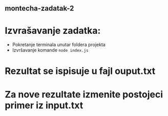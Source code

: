 ## montecha-zadatak-2

# Izvrašavanje zadatka:

* Pokretanje terminala unutar foldera projekta
* Izvršavanje komande `node index.js`

# Rezultat se ispisuje u fajl ouput.txt

# Za nove rezultate izmenite postojeci primer iz input.txt


